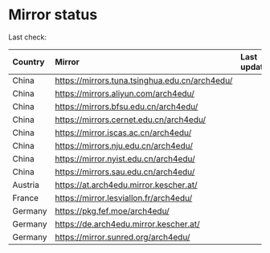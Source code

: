 <script src="./time.js"></script>
# Mirror status
Last check: <script type="text/javascript">localize(1734236841.9280734);</script>

|Country|Mirror|Last update|
|:------|:-----|:----------|
|China|https://mirrors.tuna.tsinghua.edu.cn/arch4edu/|<script type="text/javascript">localize(1734201732);</script>|
|China|https://mirrors.aliyun.com/arch4edu/|<script type="text/javascript">localize(1734201732);</script>|
|China|https://mirrors.bfsu.edu.cn/arch4edu/|<script type="text/javascript">localize(1734201732);</script>|
|China|https://mirrors.cernet.edu.cn/arch4edu/|<script type="text/javascript">localize(1734201732);</script>|
|China|https://mirror.iscas.ac.cn/arch4edu/|<script type="text/javascript">localize(1734158504);</script>|
|China|https://mirrors.nju.edu.cn/arch4edu/|<script type="text/javascript">localize(1734158504);</script>|
|China|https://mirror.nyist.edu.cn/arch4edu/|<script type="text/javascript">localize(1734201732);</script>|
|China|https://mirrors.sau.edu.cn/arch4edu/|<script type="text/javascript">localize(1731653531);</script>|
|Austria|https://at.arch4edu.mirror.kescher.at/|<script type="text/javascript">localize(1734201732);</script>|
|France|https://mirror.lesviallon.fr/arch4edu/|<script type="text/javascript">localize(1734201732);</script>|
|Germany|https://pkg.fef.moe/arch4edu/|<script type="text/javascript">localize(1734201732);</script>|
|Germany|https://de.arch4edu.mirror.kescher.at/|<script type="text/javascript">localize(1734201732);</script>|
|Germany|https://mirror.sunred.org/arch4edu/|<script type="text/javascript">localize(1734201732);</script>|

<script src="./tablefilter/tablefilter.js"></script>
<script src="./table.js"></script>
